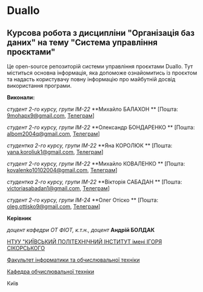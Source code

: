 # Duallo

## Курсова робота з дисципліни "Організація баз даних" на тему "Система управління проєктами"

Це open-source репозиторій системи управління проєктами Duallo. Тут міститься основна інформація, яка допоможе
ознайомитись із проєктом та надасть користувачу повну інформацію про майбутній досвід використання програми.

**Виконали:**

*студент 2-го курсу, групи ІМ-22*<span padding-right:5em></span> **Михайло БАЛАХОН
** [Пошта: 9mohapx9@gmail.com, <a href="https://t.me/mibal_ua">Телеграм</a>]

*студент 2-го курсу, групи ІМ-22*<span padding-right:5em></span> **Олександр БОНДАРЕНКО
** [Пошта: albom2004q@gmail.com, <a href="https://t.me/Dreammy_Oleksandr">Телеграм</a>]

*студентка 2-го курсу, групи ІМ-22*<span padding-right:5em></span> **Яна КОРОЛЮК
** [Пошта: yana.koroliuk1@gmail.com, <a href="https://t.me/Koroliuk_Yana">Телеграм</a>]

*студент 2-го курсу, групи ІМ-22*<span padding-right:5em></span> **Михайло КОВАЛЕНКО
** [Пошта: kovalenko10102004@gmail.com, <a href="https://t.me/merrymike">Телеграм</a>]

*студентка 2-го курсу, групи ІМ-22*<span padding-right:5em></span> **Вікторія САБАДАН
** [Пошта: victoriasabadan1@gmail.com, <a href="https://t.me/witchkaa">Телеграм</a>]

*студент 2-го курсу, групи ІМ-24*<span padding-right:5em></span> **Олег Отіско
** [Пошта: oleg.ottisko9@gmail.com, <a href="https://t.me/Oleg_Ott">Телеграм</a>]

**Керівник**

*доцент кафедри ОТ ФІОТ, к.т.н., доцент*<span padding-right:5em></span> **Андрій БОЛДАК**

[НТУУ "КИЇВСЬКИЙ ПОЛІТЕХНІЧНИЙ ІНСТИТУТ імені ІГОРЯ СІКОРСЬКОГО](https://kpi.ua/)

[Факультет інформатики та обчислювальної техніки](https://fiot.kpi.ua/)

[Кафедра обчислювальної техніки](https://comsys.kpi.ua/)

Київ
